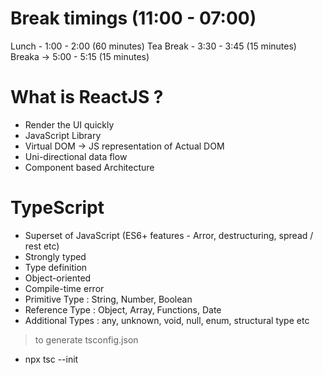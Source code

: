 # Break timings (11:00 - 07:00)
Lunch - 1:00 - 2:00 (60 minutes)
Tea Break - 3:30 - 3:45 (15 minutes)
Breaka -> 5:00 - 5:15 (15 minutes)

# What is ReactJS ?
- Render the UI quickly
- JavaScript Library
- Virtual DOM -> JS representation of Actual DOM
- Uni-directional data flow
- Component based Architecture


# TypeScript
- Superset of JavaScript (ES6+ features - Arror, destructuring, spread / rest etc)
- Strongly typed
- Type definition
- Object-oriented
- Compile-time error
- Primitive Type : String, Number, Boolean
- Reference Type : Object, Array, Functions, Date
- Additional Types : any, unknown, void, null, enum, structural type etc


> to generate tsconfig.json
- npx tsc --init